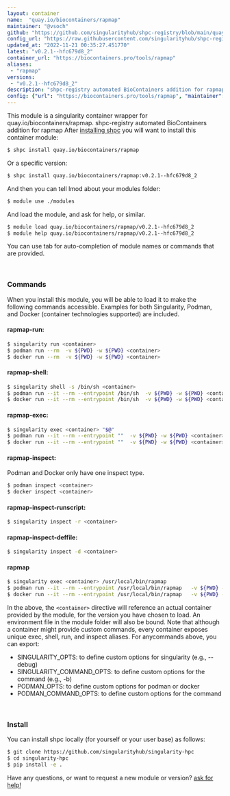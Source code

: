 ```yaml
---
layout: container
name:  "quay.io/biocontainers/rapmap"
maintainer: "@vsoch"
github: "https://github.com/singularityhub/shpc-registry/blob/main/quay.io/biocontainers/rapmap/container.yaml"
config_url: "https://raw.githubusercontent.com/singularityhub/shpc-registry/main/quay.io/biocontainers/rapmap/container.yaml"
updated_at: "2022-11-21 00:35:27.451770"
latest: "v0.2.1--hfc679d8_2"
container_url: "https://biocontainers.pro/tools/rapmap"
aliases:
 - "rapmap"
versions:
 - "v0.2.1--hfc679d8_2"
description: "shpc-registry automated BioContainers addition for rapmap"
config: {"url": "https://biocontainers.pro/tools/rapmap", "maintainer": "@vsoch", "description": "shpc-registry automated BioContainers addition for rapmap", "latest": {"v0.2.1--hfc679d8_2": "sha256:b17abbee8b67810c8291d09721a3d982edf74800ce5d4879e9d265391a5756c4"}, "tags": {"v0.2.1--hfc679d8_2": "sha256:b17abbee8b67810c8291d09721a3d982edf74800ce5d4879e9d265391a5756c4"}, "docker": "quay.io/biocontainers/rapmap", "aliases": {"rapmap": "/usr/local/bin/rapmap"}}
---
```


This module is a singularity container wrapper for quay.io/biocontainers/rapmap.
shpc-registry automated BioContainers addition for rapmap
After [installing shpc](#install) you will want to install this container module:


```bash
$ shpc install quay.io/biocontainers/rapmap
```

Or a specific version:

```bash
$ shpc install quay.io/biocontainers/rapmap:v0.2.1--hfc679d8_2
```

And then you can tell lmod about your modules folder:

```bash
$ module use ./modules
```

And load the module, and ask for help, or similar.

```bash
$ module load quay.io/biocontainers/rapmap/v0.2.1--hfc679d8_2
$ module help quay.io/biocontainers/rapmap/v0.2.1--hfc679d8_2
```

You can use tab for auto-completion of module names or commands that are provided.

<br>

### Commands

When you install this module, you will be able to load it to make the following commands accessible.
Examples for both Singularity, Podman, and Docker (container technologies supported) are included.

#### rapmap-run:

```bash
$ singularity run <container>
$ podman run --rm  -v ${PWD} -w ${PWD} <container>
$ docker run --rm  -v ${PWD} -w ${PWD} <container>
```

#### rapmap-shell:

```bash
$ singularity shell -s /bin/sh <container>
$ podman run --it --rm --entrypoint /bin/sh  -v ${PWD} -w ${PWD} <container>
$ docker run --it --rm --entrypoint /bin/sh  -v ${PWD} -w ${PWD} <container>
```

#### rapmap-exec:

```bash
$ singularity exec <container> "$@"
$ podman run --it --rm --entrypoint ""  -v ${PWD} -w ${PWD} <container> "$@"
$ docker run --it --rm --entrypoint ""  -v ${PWD} -w ${PWD} <container> "$@"
```

#### rapmap-inspect:

Podman and Docker only have one inspect type.

```bash
$ podman inspect <container>
$ docker inspect <container>
```

#### rapmap-inspect-runscript:

```bash
$ singularity inspect -r <container>
```

#### rapmap-inspect-deffile:

```bash
$ singularity inspect -d <container>
```


#### rapmap

```bash
$ singularity exec <container> /usr/local/bin/rapmap
$ podman run --it --rm --entrypoint /usr/local/bin/rapmap   -v ${PWD} -w ${PWD} <container> -c " $@"
$ docker run --it --rm --entrypoint /usr/local/bin/rapmap   -v ${PWD} -w ${PWD} <container> -c " $@"
```



In the above, the `<container>` directive will reference an actual container provided
by the module, for the version you have chosen to load. An environment file in the
module folder will also be bound. Note that although a container
might provide custom commands, every container exposes unique exec, shell, run, and
inspect aliases. For anycommands above, you can export:

 - SINGULARITY_OPTS: to define custom options for singularity (e.g., --debug)
 - SINGULARITY_COMMAND_OPTS: to define custom options for the command (e.g., -b)
 - PODMAN_OPTS: to define custom options for podman or docker
 - PODMAN_COMMAND_OPTS: to define custom options for the command

<br>

### Install

You can install shpc locally (for yourself or your user base) as follows:

```bash
$ git clone https://github.com/singularityhub/singularity-hpc
$ cd singularity-hpc
$ pip install -e .
```

Have any questions, or want to request a new module or version? [ask for help!](https://github.com/singularityhub/singularity-hpc/issues)